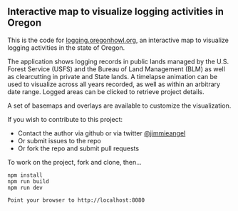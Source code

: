 ## Interactive map to visualize logging activities in Oregon

This is the code for [logging.oregonhowl.org](https://logging.oregonhowl.org/), an interactive map to visualize logging activities in the state of Oregon.

The application shows logging records in public lands managed by the U.S. Forest Service (USFS) and the Bureau of Land Management (BLM) as well as clearcutting in private and State lands. A timelapse animation can be used to visualize across all years recorded, as well as within an arbitrary date range. Logged areas can be clicked to retrieve project details.</p>

A set of basemaps and overlays are available to customize the visualization.

If you wish to contribute to this project:

* Contact the author via github or via twitter [@jimmieangel](https://twitter.com/jimmieangel)
* Or submit issues to the repo
* Or fork the repo and submit pull requests

To work on the project, fork and clone, then...

```
npm install
npm run build
npm run dev

Point your browser to http://localhost:8080
```
